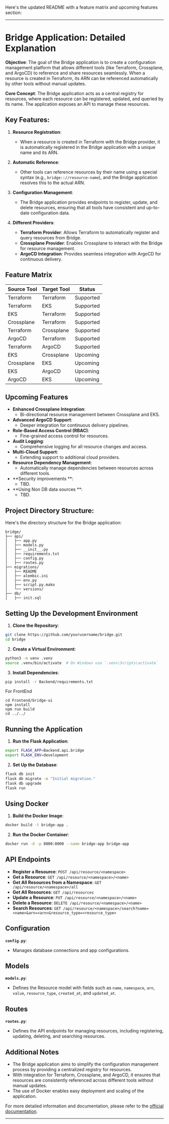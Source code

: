 Here's the updated README with a feature matrix and upcoming features section:

---

# Bridge Application: Detailed Explanation

**Objective**:
The goal of the Bridge application is to create a configuration management platform that allows different tools (like Terraform, Crossplane, and ArgoCD) to reference and share resources seamlessly. When a resource is created in Terraform, its ARN can be referenced automatically by other tools without manual updates.

**Core Concept**:
The Bridge application acts as a central registry for resources, where each resource can be registered, updated, and queried by its name. The application exposes an API to manage these resources.

## Key Features:

1. **Resource Registration**:
   - When a resource is created in Terraform with the Bridge provider, it is automatically registered in the Bridge application with a unique name and its ARN.

2. **Automatic Reference**:
   - Other tools can reference resources by their name using a special syntax (e.g., `bridge:://resource-name`), and the Bridge application resolves this to the actual ARN.

3. **Configuration Management**:
   - The Bridge application provides endpoints to register, update, and delete resources, ensuring that all tools have consistent and up-to-date configuration data.

4. **Different Providers**:
   - **Terraform Provider**: Allows Terraform to automatically register and query resources from Bridge.
   - **Crossplane Provider**: Enables Crossplane to interact with the Bridge for resource management.
   - **ArgoCD Integration**: Provides seamless integration with ArgoCD for continuous delivery.

## Feature Matrix

| Source Tool  | Target Tool  | Status        |
|--------------|--------------|---------------|
| Terraform    | Terraform    | Supported     |
| Terraform    | EKS          | Supported     |
| EKS          | Terraform    | Supported     |
| Crossplane   | Terraform    | Supported     |
| Terraform    | Crossplane   | Supported     |
| ArgoCD       | Terraform    | Supported     |
| Terraform    | ArgoCD       | Supported     |
| EKS          | Crossplane   | Upcoming      |
| Crossplane   | EKS          | Upcoming      |
| EKS          | ArgoCD       | Upcoming      |
| ArgoCD       | EKS          | Upcoming      |

## Upcoming Features

- **Enhanced Crossplane Integration**:
  - Bi-directional resource management between Crossplane and EKS.
- **Advanced ArgoCD Support**:
  - Deeper integration for continuous delivery pipelines.
- **Role-Based Access Control (RBAC)**:
  - Fine-grained access control for resources.
- **Audit Logging**:
  - Comprehensive logging for all resource changes and access.
- **Multi-Cloud Support**:
  - Extending support to additional cloud providers.
- **Resource Dependency Management**:
  - Automatically manage dependencies between resources across different tools.
- **Security improvements **:
  - TBD.
- **Using Non DB data sources  **:
  - TBD.

## Project Directory Structure:

Here's the directory structure for the Bridge application:

```plaintext
bridge/
├── api/
│   ├── app.py
│   ├── models.py
│   ├── __init__.py
│   ├── requirements.txt
│   ├── config.py
│   ├── routes.py
├── migrations/
│   ├── README
│   ├── alembic.ini
│   ├── env.py
│   ├── script.py.mako
│   └── versions/
├── db/
│   ├── init.sql
```


## Setting Up the Development Environment

1. **Clone the Repository**:

```bash
git clone https://github.com/yourusername/bridge.git
cd bridge
```

2. **Create a Virtual Environment**:

```bash
python3 -m venv .venv
source .venv/bin/activate  # On Windows use `.venv\Scripts\activate`
```

3. **Install Dependencies**:

```bash
pip install -r Backend/requirements.txt

```
For FrontEnd
```
cd Frontend/bridge-ui
npm install
npm run build
cd ../../

```


## Running the Application

1. **Run the Flask Application**:

```bash
export FLASK_APP=Backend.api.bridge
export FLASK_ENV=development

```

2. **Set Up the Database**:

```bash
flask db init
flask db migrate -m "Initial migration."
flask db upgrade
flask run
```

## Using Docker

1. **Build the Docker Image**:

```bash
docker build -t bridge-app .
```

2. **Run the Docker Container**:

```bash
docker run -d -p 8000:8000 --name bridge-app bridge-app
```

## API Endpoints

- **Register a Resource**: `POST /api/resource/<namespace>`
- **Get a Resource**: `GET /api/resource/<namespace>/<name>`
- **Get All Resources from a Namespace**: `GET /api/resource/<namespace>/all`
- **Get All Resources**: `GET /api/resources`
- **Update a Resource**: `PUT /api/resource/<namespace>/<name>`
- **Delete a Resource**: `DELETE /api/resource/<namespace>/<name>`
- **Search Resources**: `GET /api/resource/<namespace>/search?name=<name>&arn=<arn>&resource_type=<resource_type>`

## Configuration

**`config.py`**:

- Manages database connections and app configurations.

## Models

**`models.py`**:

- Defines the Resource model with fields such as `name`, `namespace`, `arn`, `value`, `resource_type`, `created_at`, and `updated_at`.

## Routes

**`routes.py`**:

- Defines the API endpoints for managing resources, including registering, updating, deleting, and searching resources.

## Additional Notes

- The Bridge application aims to simplify the configuration management process by providing a centralized registry for resources.
- With integration for Terraform, Crossplane, and ArgoCD, it ensures that resources are consistently referenced across different tools without manual updates.
- The use of Docker enables easy deployment and scaling of the application.

For more detailed information and documentation, please refer to the [official documentation](https://github.com/yourusername/bridge/wiki).

---
